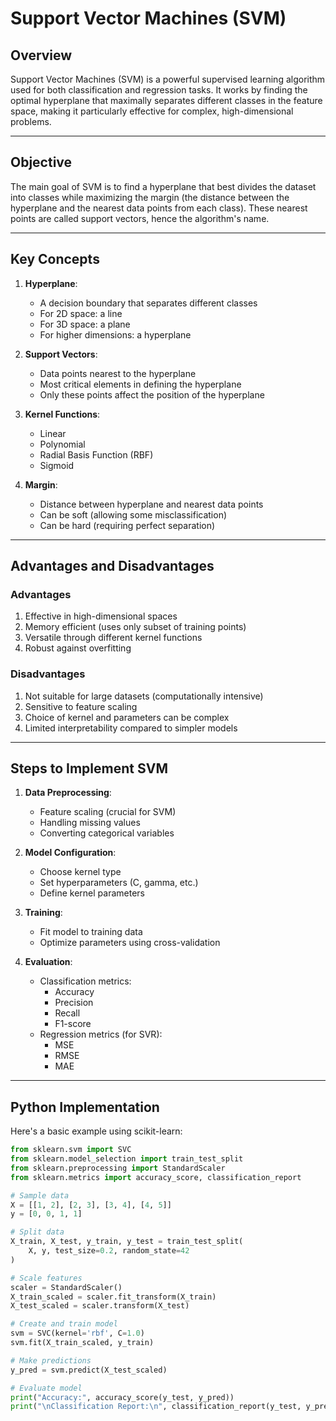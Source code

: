 # Support Vector Machines (SVM)

## Overview
Support Vector Machines (SVM) is a powerful supervised learning algorithm used for both classification and regression tasks. It works by finding the optimal hyperplane that maximally separates different classes in the feature space, making it particularly effective for complex, high-dimensional problems.

---

## Objective
The main goal of SVM is to find a hyperplane that best divides the dataset into classes while maximizing the margin (the distance between the hyperplane and the nearest data points from each class). These nearest points are called support vectors, hence the algorithm's name.

---

## Key Concepts

1. **Hyperplane**: 
   - A decision boundary that separates different classes
   - For 2D space: a line
   - For 3D space: a plane
   - For higher dimensions: a hyperplane

2. **Support Vectors**:
   - Data points nearest to the hyperplane
   - Most critical elements in defining the hyperplane
   - Only these points affect the position of the hyperplane

3. **Kernel Functions**:
   - Linear
   - Polynomial
   - Radial Basis Function (RBF)
   - Sigmoid

4. **Margin**:
   - Distance between hyperplane and nearest data points
   - Can be soft (allowing some misclassification)
   - Can be hard (requiring perfect separation)

---

## Advantages and Disadvantages

### Advantages
1. Effective in high-dimensional spaces
2. Memory efficient (uses only subset of training points)
3. Versatile through different kernel functions
4. Robust against overfitting

### Disadvantages
1. Not suitable for large datasets (computationally intensive)
2. Sensitive to feature scaling
3. Choice of kernel and parameters can be complex
4. Limited interpretability compared to simpler models

---

## Steps to Implement SVM

1. **Data Preprocessing**:
   - Feature scaling (crucial for SVM)
   - Handling missing values
   - Converting categorical variables

2. **Model Configuration**:
   - Choose kernel type
   - Set hyperparameters (C, gamma, etc.)
   - Define kernel parameters

3. **Training**:
   - Fit model to training data
   - Optimize parameters using cross-validation

4. **Evaluation**:
   - Classification metrics:
     - Accuracy
     - Precision
     - Recall
     - F1-score
   - Regression metrics (for SVR):
     - MSE
     - RMSE
     - MAE

---

## Python Implementation
Here's a basic example using scikit-learn:

```python
from sklearn.svm import SVC
from sklearn.model_selection import train_test_split
from sklearn.preprocessing import StandardScaler
from sklearn.metrics import accuracy_score, classification_report

# Sample data
X = [[1, 2], [2, 3], [3, 4], [4, 5]]
y = [0, 0, 1, 1]

# Split data
X_train, X_test, y_train, y_test = train_test_split(
    X, y, test_size=0.2, random_state=42
)

# Scale features
scaler = StandardScaler()
X_train_scaled = scaler.fit_transform(X_train)
X_test_scaled = scaler.transform(X_test)

# Create and train model
svm = SVC(kernel='rbf', C=1.0)
svm.fit(X_train_scaled, y_train)

# Make predictions
y_pred = svm.predict(X_test_scaled)

# Evaluate model
print("Accuracy:", accuracy_score(y_test, y_pred))
print("\nClassification Report:\n", classification_report(y_test, y_pred))